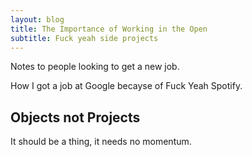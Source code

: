 ```yaml
---
layout: blog
title: The Importance of Working in the Open
subtitle: Fuck yeah side projects
---
```


Notes to people looking to get a new job.

How I got a job at Google becayse of Fuck Yeah Spotify.

## Objects not Projects

It should be a thing, it needs no momentum.
